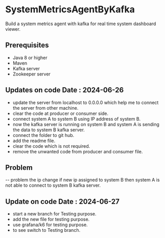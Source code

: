 # SystemMetricsAgentByKafka

Build a system metrics agent with kafka for real time system dashboard viewer.

## Prerequisites

- Java 8 or higher
- Maven
- Kafka server
- Zookeeper server  

## Updates on code Date : 2024-06-26

- update the server from localhost to 0.0.0.0 which help me to connect the server from other machine.
- clear the code at producer or consumer side.
- connect system A to system B using IP address of system B.
- now the kafka server is running on system B and system A is sending the data to system B kafka server.
- connect the folder to git hub.
- add the readme file.
- clear the code which is not required.
- remove the unwanted code from producer and consumer file.

## Problem

-- problem the ip change if new ip assigned to system B then system A is not able to connect to system B kafka server.

## Update on code Date : 2024-06-27

- start a new branch for Testing purpose.
- add the new file for testing purpose.
- use grafana/k6 for testing purpose.
- to see switch to Testing branch.